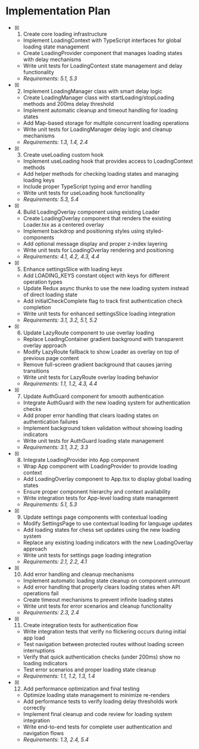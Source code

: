 # Implementation Plan

- [x] 1. Create core loading infrastructure

  - Implement LoadingContext with TypeScript interfaces for global loading state management
  - Create LoadingProvider component that manages loading states with delay mechanisms
  - Write unit tests for LoadingContext state management and delay functionality
  - _Requirements: 5.1, 5.3_

- [x] 2. Implement LoadingManager class with smart delay logic

  - Create LoadingManager class with startLoading/stopLoading methods and 200ms delay threshold
  - Implement automatic cleanup and timeout handling for loading states
  - Add Map-based storage for multiple concurrent loading operations
  - Write unit tests for LoadingManager delay logic and cleanup mechanisms
  - _Requirements: 1.3, 1.4, 2.4_

- [x] 3. Create useLoading custom hook

  - Implement useLoading hook that provides access to LoadingContext methods
  - Add helper methods for checking loading states and managing loading keys
  - Include proper TypeScript typing and error handling
  - Write unit tests for useLoading hook functionality
  - _Requirements: 5.3, 5.4_

- [x] 4. Build LoadingOverlay component using existing Loader

  - Create LoadingOverlay component that renders the existing Loader.tsx as a centered overlay
  - Implement backdrop and positioning styles using styled-components
  - Add optional message display and proper z-index layering
  - Write unit tests for LoadingOverlay rendering and positioning
  - _Requirements: 4.1, 4.2, 4.3, 4.4_

- [x] 5. Enhance settingsSlice with loading keys

  - Add LOADING_KEYS constant object with keys for different operation types
  - Update Redux async thunks to use the new loading system instead of direct loading state
  - Add initialCheckComplete flag to track first authentication check completion
  - Write unit tests for enhanced settingsSlice loading integration
  - _Requirements: 3.1, 3.2, 5.1, 5.2_

- [x] 6. Update LazyRoute component to use overlay loading

  - Replace LoadingContainer gradient background with transparent overlay approach
  - Modify LazyRoute fallback to show Loader as overlay on top of previous page content
  - Remove full-screen gradient background that causes jarring transitions
  - Write unit tests for LazyRoute overlay loading behavior
  - _Requirements: 1.1, 1.2, 4.3, 4.4_

- [x] 7. Update AuthGuard component for smooth authentication

  - Integrate AuthGuard with the new loading system for authentication checks
  - Add proper error handling that clears loading states on authentication failures
  - Implement background token validation without showing loading indicators
  - Write unit tests for AuthGuard loading state management
  - _Requirements: 3.1, 3.2, 3.3_

- [x] 8. Integrate LoadingProvider into App component

  - Wrap App component with LoadingProvider to provide loading context
  - Add LoadingOverlay component to App.tsx to display global loading states
  - Ensure proper component hierarchy and context availability
  - Write integration tests for App-level loading state management
  - _Requirements: 5.1, 5.3_

- [x] 9. Update settings page components with contextual loading

  - Modify SettingsPage to use contextual loading for language updates
  - Add loading states for chess set updates using the new loading system
  - Replace any existing loading indicators with the new LoadingOverlay approach
  - Write unit tests for settings page loading integration
  - _Requirements: 2.1, 2.2, 4.1_

- [x] 10. Add error handling and cleanup mechanisms

  - Implement automatic loading state cleanup on component unmount
  - Add error handling that properly clears loading states when API operations fail
  - Create timeout mechanisms to prevent infinite loading states
  - Write unit tests for error scenarios and cleanup functionality
  - _Requirements: 2.3, 2.4_

- [x] 11. Create integration tests for authentication flow

  - Write integration tests that verify no flickering occurs during initial app load
  - Test navigation between protected routes without loading screen interruptions
  - Verify that quick authentication checks (under 200ms) show no loading indicators
  - Test error scenarios and proper loading state cleanup
  - _Requirements: 1.1, 1.2, 1.3, 1.4_

- [x] 12. Add performance optimization and final testing
  - Optimize loading state management to minimize re-renders
  - Add performance tests to verify loading delay thresholds work correctly
  - Implement final cleanup and code review for loading system integration
  - Write end-to-end tests for complete user authentication and navigation flows
  - _Requirements: 1.3, 2.4, 5.4_
